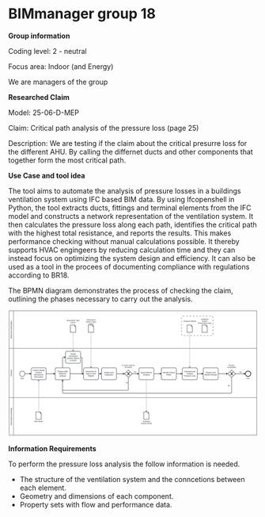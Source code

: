 # BIMmanager group 18

**Group information**

Coding level: 2 - neutral 

Focus area: Indoor (and Energy)

We are managers of the group

**Researched Claim**

Model: 25-06-D-MEP

Claim: Critical path analysis of the pressure loss (page 25)

Description: We are testing if the claim about the critical presurre loss for the different AHU. By calling the differnet ducts and other components that together form the most critical path.

**Use Case and tool idea**

The tool aims to automate the analysis of pressure losses in a buildings ventilation system using IFC based BIM data. By using Ifcopenshell in Python, the tool extracts ducts, fittings and terminal elements from the IFC model and constructs a network representation of the ventilation system. It then calculates the pressure loss along each path, identifies the critical path with the highest total resistance, and reports the results. This makes performance checking without manual calculations possible. It thereby supports HVAC engingeers by reducing calculation time and they can instead focus on optimizing the system design and efficiency. It can also be used as a tool in the procees of documenting compliance with regulations according to BR18.


The BPMN diagram demonstrates the process of checking the claim, outlining the phases necessary to carry out the analysis.

![alt text](<A2_Pressure loss.svg>)



**Information Requirements**

To perform the pressure loss analysis the follow information is needed.
- The structure of the ventilation system and the conncetions between each element.
- Geometry and dimensions of each component.
- Property sets with flow and performance data.
 

